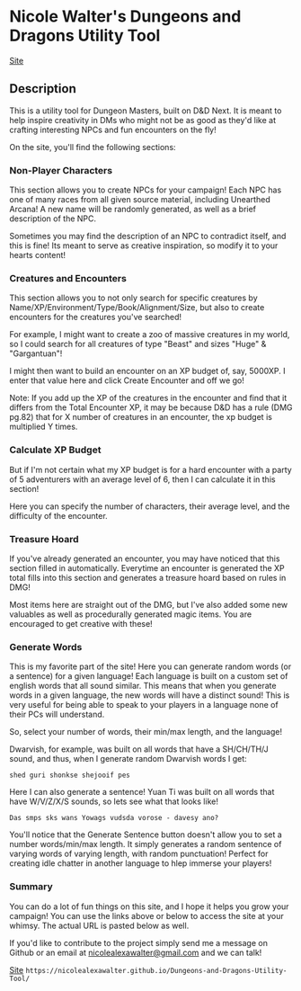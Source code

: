 # Nicole Walter's Dungeons and Dragons Utility Tool

[Site](https://nicolealexawalter.github.io/Dungeons-and-Dragons-Utility-Tool/)

## Description
This is a utility tool for Dungeon Masters, built on D&D Next. It is meant to help inspire creativity in DMs who might not be as good as they'd like at crafting interesting NPCs and fun encounters on the fly!

On the site, you'll find the following sections:

### Non-Player Characters
This section allows you to create NPCs for your campaign! Each NPC has one of many races from all given source material, including Unearthed Arcana! A new name will be randomly generated, as well as a brief description of the NPC.

Sometimes you may find the description of an NPC to contradict itself, and this is fine! Its meant to serve as creative inspiration, so modify it to your hearts content!

### Creatures and Encounters
This section allows you to not only search for specific creatures by Name/XP/Environment/Type/Book/Alignment/Size, but also to create encounters for the creatures you've searched!

For example, I might want to create a zoo of massive creatures in my world, so I could search for all creatures of type "Beast" and sizes "Huge" & "Gargantuan"!

I might then want to build an encounter on an XP budget of, say, 5000XP. I enter that value here and click Create Encounter and off we go!

Note: If you add up the XP of the creatures in the encounter and find that it differs from the Total Encounter XP, it may be because D&D has a rule (DMG pg.82) that for X number of creatures in an encounter, the xp budget is multiplied Y times.

### Calculate XP Budget

But if I'm not certain what my XP budget is for a hard encounter with a party of 5 adventurers with an average level of 6, then I can calculate it in this section!

Here you can specify the number of characters, their average level, and the difficulty of the encounter.

### Treasure Hoard

If you've already generated an encounter, you may have noticed that this section filled in automatically. Everytime an encounter is generated the XP total fills into this section and generates a treasure hoard based on rules in DMG!

Most items here are straight out of the DMG, but I've also added some new valuables as well as procedurally generated magic items. You are encouraged to get creative with these!

### Generate Words

This is my favorite part of the site! Here you can generate random words (or a sentence) for a given language! Each language is built on a custom set of english words that all sound similar. This means that when you generate words in a given language, the new words will have a distinct sound! This is very useful for being able to speak to your players in a language none of their PCs will understand.

So, select your number of words, their min/max length, and the language!

Dwarvish, for example, was built on all words that have a SH/CH/TH/J sound, and thus, when I generate random Dwarvish words I get:

`shed guri shonkse shejooif pes`

Here I can also generate a sentence! Yuan Ti was built on all words that have W/V/Z/X/S sounds, so lets see what that looks like!

`Das smps sks wans Yowags vudsda vorose - davesy ano?`

You'll notice that the Generate Sentence button doesn't allow you to set a number words/min/max length. It simply generates a random sentence of varying words of varying length, with random punctuation! Perfect for creating idle chatter in another language to hlep immerse your players!

### Summary

You can do a lot of fun things on this site, and I hope it helps you grow your campaign! You can use the links above or below to access the site at your whimsy. The actual URL is pasted below as well.

If you'd like to contribute to the project simply send me a message on Github or an email at nicolealexawalter@gmail.com and we can talk!

[Site](https://nicolealexawalter.github.io/Dungeons-and-Dragons-Utility-Tool/)
`https://nicolealexawalter.github.io/Dungeons-and-Dragons-Utility-Tool/`
